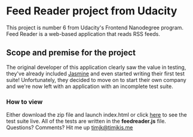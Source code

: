 # Feed Reader project from Udacity

This project is number 6 from Udacity's Frontend Nanodegree program. Feed Reader is a  web-based application that reads RSS feeds. 

## Scope and premise for the project
The original developer of this application clearly saw the value in testing, they've already included [Jasmine](http://jasmine.github.io/) and even started writing their first test suite! Unfortunately, they decided to move on to start their own company and we're now left with an application with an incomplete test suite.

### How to view
Either download the zip file and launch index.html or click [here](https://timjkstrickland.github.io/Feed-Reader) to see the test suite live. All of the tests are written in the **feedreader.js** file. Questions? Comments? Hit me up [timjk@timjkis.me](mailto:timjk@timjkis.me)

